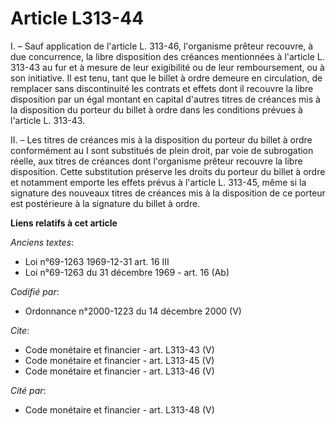 # Article L313-44

I. – Sauf application de l'article L. 313-46, l'organisme prêteur recouvre, à due concurrence, la libre disposition des
créances mentionnées à l'article L. 313-43 au fur et à mesure de leur exigibilité ou de leur remboursement, ou à son
initiative. Il est tenu, tant que le billet à ordre demeure en circulation, de remplacer sans discontinuité les contrats et
effets dont il recouvre la libre disposition par un égal montant en capital d'autres titres de créances mis à la disposition
du porteur du billet à ordre dans les conditions prévues à l'article L. 313-43.

II. – Les titres de créances mis à la disposition du porteur du billet à ordre conformément au I sont substitués de plein
droit, par voie de subrogation réelle, aux titres de créances dont l'organisme prêteur recouvre la libre disposition. Cette
substitution préserve les droits du porteur du billet à ordre et notamment emporte les effets prévus à l'article L. 313-45,
même si la signature des nouveaux titres de créances mis à la disposition de ce porteur est postérieure à la signature du
billet à ordre.

**Liens relatifs à cet article**

_Anciens textes_:

  - Loi n°69-1263 1969-12-31 art. 16 III
  - Loi n°69-1263 du 31 décembre 1969 - art. 16 (Ab)

_Codifié par_:

  - Ordonnance n°2000-1223 du 14 décembre 2000 (V)

_Cite_:

  - Code monétaire et financier - art. L313-43 (V)
  - Code monétaire et financier - art. L313-45 (V)
  - Code monétaire et financier - art. L313-46 (V)

_Cité par_:

  - Code monétaire et financier - art. L313-48 (V)
